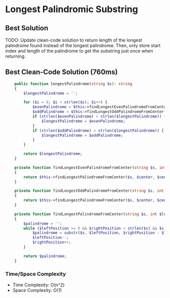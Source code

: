 # Longest Palindromic Substring

## Best Solution

TODO: Update clean-code solution to return length of the longest palindrome found instead of the longest palindrome.
Then, only store start index and length of the palindrome to get the substring just once when returning.

## Best Clean-Code Solution (760ms)

```php
    public function longestPalindrome(string $s): string
    {
        $longestPalindrome = '';

        for ($i = 0; $i < strlen($s); $i++) {
            $evenPalindrome = $this->findLongestEvenPalindromeFromCenter($s, $i);
            $oddPalindrome = $this->findLongestOddPalindromeFromCenter($s, $i);
            if (strlen($evenPalindrome) > strlen($longestPalindrome)) {
                $longestPalindrome = $evenPalindrome;
            }
            if (strlen($oddPalindrome) > strlen($longestPalindrome)) {
                $longestPalindrome = $oddPalindrome;
            }
        }

        return $longestPalindrome;
    }

    private function findLongestEvenPalindromeFromCenter(string $s, int $center): string
    {
        return $this->findLongestPalindromeFromCenter($s, $center, $center);
    }

    private function findLongestOddPalindromeFromCenter(string $s, int $center): string
    {
        return $this->findLongestPalindromeFromCenter($s, $center, $center+1);
    }

    private function findLongestPalindromeFromCenter(string $s, int $leftPosition, int $rightPosition): string
    {
        $palindrome = '';
        while ($leftPosition >= 0 && $rightPosition < strlen($s) && $s[$leftPosition] === $s[$rightPosition]) {
            $palindrome = substr($s, $leftPosition, $rightPosition - $leftPosition + 1);
            $leftPosition--;
            $rightPosition++;
        }

        return $palindrome;
    }
```

### Time/Space Complexity

- Time Complexity: O(n^2)
- Space Complexity: O(1)
